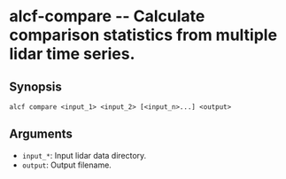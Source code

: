 
alcf-compare -- Calculate comparison statistics from multiple lidar time series.
============

Synopsis
--------

    alcf compare <input_1> <input_2> [<input_n>...] <output>

Arguments
---------

- `input_*`: Input lidar data directory.
- `output`: Output filename.
	